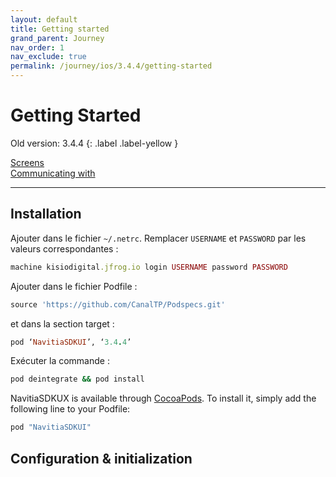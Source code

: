 ```yaml
---
layout: default
title: Getting started
grand_parent: Journey
nav_order: 1
nav_exclude: true
permalink: /journey/ios/3.4.4/getting-started
---
```


# Getting Started

Old version: 3.4.4
{: .label .label-yellow }

[Screens](/navitia_sdk_docs/journey/ios/3.4.4/screens)<br>
[Communicating with](/navitia_sdk_docs/journey/ios/3.4.4/communicating-with)

---

## Installation

Ajouter dans le fichier `~/.netrc`. Remplacer `USERNAME` et `PASSWORD` par les valeurs correspondantes :
```ruby
machine kisiodigital.jfrog.io login USERNAME password PASSWORD
```
 
Ajouter dans le fichier Podfile :
```ruby
source 'https://github.com/CanalTP/Podspecs.git'
```
 
et dans la section target :
```ruby
pod ‘NavitiaSDKUI’, ‘3.4.4’
```
 
Exécuter la commande :
```ruby
pod deintegrate && pod install
```


NavitiaSDKUX is available through [CocoaPods](http://cocoapods.org). To install
it, simply add the following line to your Podfile:

```ruby
pod "NavitiaSDKUI"
```

## Configuration & initialization